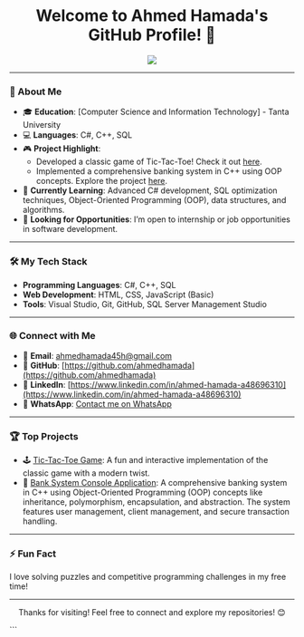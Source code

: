 
<h1 align="center">Welcome to Ahmed Hamada's GitHub Profile! 👋</h1>

<p align="center">
  <a href="https://github.com/AhmedHamada/readme-typing-svg">
    <img src="https://readme-typing-svg.herokuapp.com?font=Roboto&color=%23576D8C&size=25&center=true&vCenter=true&width=600&height=100&lines=Ahmed+Hamada;Full-Stack+.NET+Developer;Computer+Science+Student;Tech+Enthusiast;Always+Exploring+New+Technologies">
  </a>
</p>

---

### 🌟 About Me

- 🎓 **Education**: [Computer Science and Information Technology] - Tanta University
- 💻 **Languages**: C#, C++, SQL
- 🎮 **Project Highlight**: 
  - Developed a classic game of Tic-Tac-Toe! Check it out [here](https://github.com/A3medHamada/tic-tac-toe_game.git).
  - Implemented a comprehensive banking system in C++ using OOP concepts. Explore the project [here](https://github.com/A3medHamada/Bank-system).
- 🌱 **Currently Learning**: Advanced C# development, SQL optimization techniques, Object-Oriented Programming (OOP), data structures, and algorithms.
- 💼 **Looking for Opportunities**: I’m open to internship or job opportunities in software development.

---

### 🛠️ My Tech Stack

- **Programming Languages**: C#, C++, SQL
- **Web Development**: HTML, CSS, JavaScript (Basic)
- **Tools**: Visual Studio, Git, GitHub, SQL Server Management Studio

---

### 🌐 Connect with Me

- 📧 **Email**: [ahmedhamada45h@gmail.com](mailto:ahmedhamada45h@gmail.com)
- 🔗 **GitHub**: [https://github.com/ahmedhamada](https://github.com/ahmedhamada)
- 💼 **LinkedIn**: [https://www.linkedin.com/in/ahmed-hamada-a48696310](https://www.linkedin.com/in/ahmed-hamada-a48696310)
- 📱 **WhatsApp**: [Contact me on WhatsApp](https://wa.me/qr/B7XQNW5YCPQ6E1)

---

### 🏆 Top Projects

- 🕹️ [Tic-Tac-Toe Game](https://github.com/A3medHamada/tic-tac-toe_game.git): A fun and interactive implementation of the classic game with a modern twist.
- 🏦 [Bank System Console Application](https://github.com/A3medHamada/Bank-system): A comprehensive banking system in C++ using Object-Oriented Programming (OOP) concepts like inheritance, polymorphism, encapsulation, and abstraction. The system features user management, client management, and secure transaction handling.

---

### ⚡ Fun Fact

I love solving puzzles and competitive programming challenges in my free time!

---

<p align="center">Thanks for visiting! Feel free to connect and explore my repositories! 😊</p>
```
